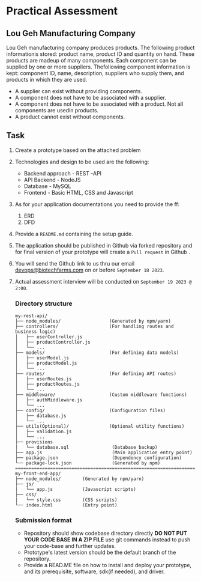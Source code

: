 # **Practical Assessment**
## **Lou Geh Manufacturing Company**
Lou Geh manufacturing company produces products. The following product informationis stored: product name, product ID and quantity on hand. These products are madeup of many components. Each component can be supplied by one or more suppliers. Thefollowing component information is kept: component ID, name, description, suppliers who supply them, and products in which they are used.

- A supplier can exist without providing components.
- A component does not have to be associated with a supplier.
- A component does not have to be associated with a product. Not all components are usedin products.
- A product cannot exist without components.


## **Task**
1. Create a prototype based on the attached problem
2. Technologies and design to be used are the following:
    * Backend approach - REST -API
    * API Backend -  NodeJS
    * Database - MySQL
    * Frontend - Basic HTML, CSS and Javascript
3. As for your application documentations you need to provide the ff:
   1. ERD
   2. DFD
4. Provide a ```README.md``` containing the setup guide.
5. The application should be published in Github via forked repository and for final version of your prototype will create a ```Pull request``` in Github .
6. You will send the Github link to us thru our email devops@biotechfarms.com on or before ```September 18 2023```.
7. Actual assessment interview will be conducted on ```September 19 2023 @ 2:00```.

    ### **Directory structure**
    ```
    my-rest-api/
    ├── node_modules/                  (Generated by npm/yarn)
    ├── controllers/                   (For handling routes and business logic)
    │   ├── userController.js
    │   ├── productController.js
    │   └── ...
    ├── models/                        (For defining data models)
    │   ├── userModel.js
    │   ├── productModel.js
    │   └── ...
    ├── routes/                        (For defining API routes)
    │   ├── userRoutes.js
    │   ├── productRoutes.js
    │   └── ...
    ├── middleware/                    (Custom middleware functions)
    │   ├── authMiddleware.js
    │   └── ...
    ├── config/                        (Configuration files)
    │   ├── database.js
    │   └── ...
    ├── utils(Optional)/               (Optional utility functions)
    │   ├── validation.js
    │   └── ...
    ├── provisions
    |   └── database.sql                (Database backup)
    ├── app.js                          (Main application entry point)
    ├── package.json                    (Dependency configuration)
    └── package-lock.json               (Generated by npm)
    ========================================================================
    my-front-end-app/
    ├── node_modules/        (Generated by npm/yarn)
    ├── js/
    |   └── app.js           (Javascript scripts)
    ├── css/
    |   └── style.css        (CSS scripts)
    └── index.html           (Entry point)
    ```
    ### **Submission format**
    - Repository should show codebase directory directly **DO NOT PUT YOUR CODE BASE IN A ZIP FILE** use git commands instead to push your code-base and further updates.
    - Prototype's latest version should be the default branch of the repository.
    - Provide a READ.ME file on how to install and deploy your prototype, and its prerequisite, software, sdk(if needed), and driver.
